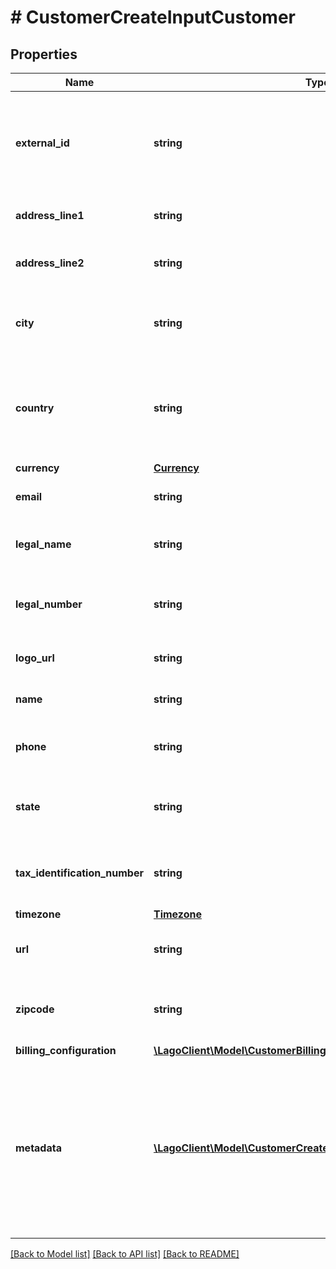 # # CustomerCreateInputCustomer

## Properties

Name | Type | Description | Notes
------------ | ------------- | ------------- | -------------
**external_id** | **string** | The customer external unique identifier (provided by your own application) |
**address_line1** | **string** | The first line of the billing address | [optional]
**address_line2** | **string** | The second line of the billing address | [optional]
**city** | **string** | The city of the customer&#39;s billing address | [optional]
**country** | **string** | Country code of the customer&#39;s billing address. Format must be ISO 3166 (alpha-2) | [optional]
**currency** | [**Currency**](Currency.md) |  | [optional]
**email** | **string** | The email of the customer | [optional]
**legal_name** | **string** | The legal company name of the customer | [optional]
**legal_number** | **string** | The legal company number of the customer | [optional]
**logo_url** | **string** | The logo URL of the customer | [optional]
**name** | **string** | The full name of the customer | [optional]
**phone** | **string** | The phone number of the customer | [optional]
**state** | **string** | The state of the customer&#39;s billing address | [optional]
**tax_identification_number** | **string** | The tax identification number of the customer | [optional]
**timezone** | [**Timezone**](Timezone.md) |  | [optional]
**url** | **string** | The custom website URL of the customer | [optional]
**zipcode** | **string** | The zipcode of the customer&#39;s billing address | [optional]
**billing_configuration** | [**\LagoClient\Model\CustomerBillingConfiguration**](CustomerBillingConfiguration.md) |  | [optional]
**metadata** | [**\LagoClient\Model\CustomerCreateInputCustomerMetadataInner[]**](CustomerCreateInputCustomerMetadataInner.md) | Set of key-value pairs that you can attach to a customer. This can be useful for storing additional information about the customer in a structured format | [optional]

[[Back to Model list]](../../README.md#models) [[Back to API list]](../../README.md#endpoints) [[Back to README]](../../README.md)

